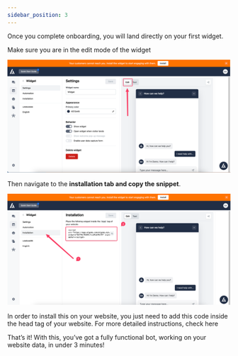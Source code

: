```yaml
---
sidebar_position: 3
---
```


Once you complete onboarding, you will land directly on your first widget.

Make sure you are in the edit mode of the widget

![Onboarding](../images/Untitled%202.png)

Then navigate to the **installation tab and copy the snippet**.

![Onboarding](../images/Untitled%203.png)

In order to install this on your website, you just need to add this code inside the head tag of your website. For more detailed instructions, check here

That’s it! With this, you’ve got a fully functional bot, working on your website data, in under 3 minutes!
